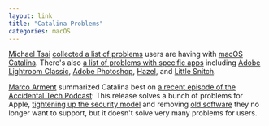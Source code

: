 ```yaml
---
layout: link
title: "Catalina Problems"
categories: macOS
---
```


[Michael Tsai](https://twitter.com/mjtsai) [collected a list of problems](https://mjtsai.com/blog/2019/10/15/catalina-system-issues/) users are having with [macOS Catalina](https://www.apple.com/macos/catalina/). There's also [a list of problems with specific apps](https://mjtsai.com/blog/2019/10/15/catalina-app-issues/) including [Adobe Lightroom Classic](https://www.adobe.com/products/photoshop-lightroom-classic.html), [Adobe Photoshop](https://www.adobe.com/products/photoshop.html), [Hazel](https://www.noodlesoft.com/), and [Little Snitch](https://obdev.at/products/littlesnitch/index.html).

[Marco Arment](https://twitter.com/marcoarment) summarized Catalina best on [a recent episode of the Accidental Tech Podcast](https://atp.fm/episodes/347): This release solves a bunch of problems for Apple, [tightening up the security model](https://mjtsai.com/blog/2019/07/23/annoying-catalina-security-features/) and removing [old software](https://blog.robenkleene.com/2019/04/11/2012-apples-great-gpl-purge/) they no longer want to support, but it doesn't solve very many problems for users.

